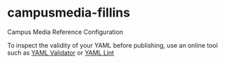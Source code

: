 # campusmedia-fillins
Campus Media Reference Configuration

To inspect the validity of your YAML before publishing, use an online tool such as [YAML Validator](https://codebeautify.org/yaml-validator) or [YAML Lint](http://www.yamllint.com/)

